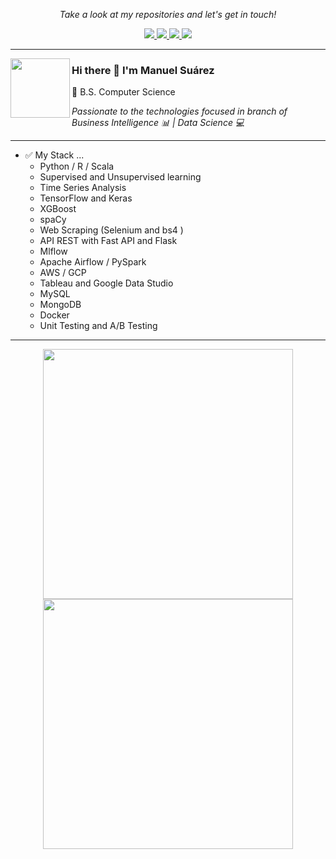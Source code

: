 <!-- Social Section -->
<p align="center">
  <i>Take a look at my repositories and let's get in touch!</i>

<p align="center">
  <a href= "https://github.com/mefardales?tab=repositories">
    <img src="https://img.icons8.com/material-outlined/30/689d6a/source-code.png"/>
  </a>
  <a href= "https://www.linkedin.com/in/manuel-su%C3%A1rez-021/">
    <img src="https://img.icons8.com/material-outlined/30/689d6a/linkedin.png"/>
  </a>
  <a href= "https://twitter.com/ManuelS24832521">
    <img src="https://img.icons8.com/material-outlined/30/689d6a/twitter.png"/>
  </a>
  <a href= "https://dev.to/mefardales">
    <img src="https://img.icons8.com/material-outlined/30/689d6a/geography.png"/>
  </a>
  
</p>

---

<p align="left"> 
  <img src="https://img.icons8.com/cute-clipart/64/000000/machine-learning.png" align="left" width=95/>
  
</p>

### Hi there 👋  I'm Manuel Suárez 
<p align="left"> 🔶 B.S. Computer Science</p>
<i align="left"> Passionate to the technologies focused in branch of Business Intelligence 📊   | Data Science 💻 </i>

---


- ✅  My Stack ... 
  - Python / R / Scala
  - Supervised and Unsupervised learning 
  - Time Series Analysis
  - TensorFlow and Keras 
  - XGBoost
  - spaCy
  - Web Scraping (Selenium and bs4 ) 
  - API REST with Fast API and Flask
  - Mlflow
  - Apache Airflow / PySpark
  - AWS / GCP 
  - Tableau and Google Data Studio
  - MySQL
  - MongoDB
  - Docker 
  - Unit Testing and A/B Testing
  
 ---
 <p align = "center">
  <img src = "https://github-readme-stats.vercel.app/api?username=mefardales&show_icons=true&theme=bear" width = 400>
  <img src = "https://github-readme-streak-stats.herokuapp.com?user=mefardales&theme=dark&hide_border=true" width = 400>
</p>


